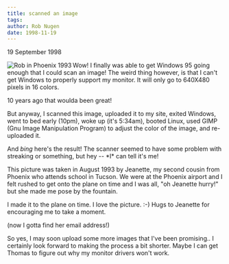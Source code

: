 ```yaml
---
title: scanned an image
tags: 
author: Rob Nugen
date: 1998-11-19
---
```


<title>I scanned an image!</title>

<p class=date>19 September 1998</p>

<p><img src="/images/rob/rob_fountain.jpg" align="left" alt="Rob in Phoenix 1993">

<p>Wow!  I finally was able to get Windows 95 going enough that I could scan an image!  The weird thing however, is that I can't get Windows to properly support my monitor.  It will only go to 640X480 pixels in 16 colors.

<p>10 years ago that woulda been great!

<p>But anyway, I scanned this image, uploaded it to my site, exited Windows, went to bed early (10pm), woke up (it's 5:34am), booted Linux, used GIMP (Gnu Image Manipulation Program) to adjust the color of the image, and re-uploaded it.

<p>And <i>bing</i> here's the result!  The scanner seemed to have some problem with streaking or something, but hey -- *I* can tell it's me!

<p>This picture was taken in August 1993 by Jeanette, my second cousin from Phoenix who attends school in Tucson.  We were at the Phoenix airport and I felt rushed to get onto the plane on time and I was all, "oh Jeanette hurry!" but she made me pose by the fountain.

<p>I made it to the plane on time.  I love the picture.  :-)  Hugs to Jeanette for encouraging me to take a moment.

<p>(now I gotta find her email address!)

<p>So yes, I may soon upload some more images that I've been
promising..  I certainly look forward to making the process a bit
shorter.  Maybe I can get Thomas to figure out why my monitor drivers
won't work.</p>




